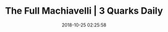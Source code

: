 ---
date: 2018-10-25 02:25:58
link:
  source: pocket
  source_url: https://getpocket.com
  text: The Full Machiavelli | 3 Quarks Daily
  url: https://www.3quarksdaily.com/3quarksdaily/2018/10/the-full-machiavelli.html
slug: the-full-machiavelli-3-quarks-daily
source: pocket
title: The Full Machiavelli | 3 Quarks Daily
syndicated:
- type: twitter
  url: https://twitter.com/roytang/statuses/1055286681140641793/
---